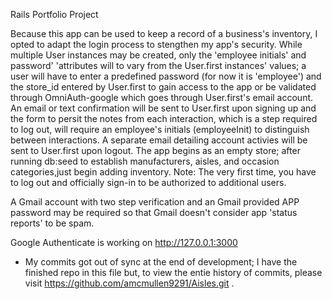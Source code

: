 Rails Portfolio Project

Because this app  can be used to keep a record of a business's inventory, I opted to adapt the login process to stengthen my app's security. While multiple User instances may  be created, only the 'employee initials' and password' 'attributes will to vary from the User.first instances' values; a user will have to enter a predefined password (for now it is 'employee') and the store_id entered by User.first to gain access to the app or be validated through OmniAuth-google which goes through User.first's email account. An email or text confirmation will be sent to User.first upon signing up and the form to persit the notes from each interaction, which is a step required to log out, will require an employee's initials (employeeInit) to distinguish between interactions. A separate email detailing account activies will be sent to User.first upon logout.  The app begins as an empty store; after running db:seed to establish manufacturers, aisles, and occasion categories,just begin adding inventory. Note: The very first time, you have to log out and officially sign-in to be authorized to additional users.  

A Gmail account with two step verification and an Gmail provided APP password may be required so that Gmail doesn't consider app 'status reports' to be spam.

Google Authenticate is working on  http://127.0.0.1:3000

- My commits got out of sync at the end of development; I have the finished repo in this file but, to view the entie history of commits, please visit https://github.com/amcmullen9291/Aisles.git .